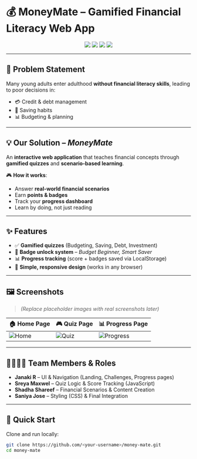# 💰 MoneyMate – Gamified Financial Literacy Web App

<p align="center">
  <img src="https://img.shields.io/badge/HTML-5-orange?logo=html5" />
  <img src="https://img.shields.io/badge/CSS-3-blue?logo=css3" />
  <img src="https://img.shields.io/badge/JavaScript-ES6-yellow?logo=javascript" />
  <img src="https://img.shields.io/badge/Status-Prototype-green" />
</p>

---

## 🧩 Problem Statement
Many young adults enter adulthood **without financial literacy skills**, leading to poor decisions in:
- 💳 Credit & debt management  
- 🏦 Saving habits  
- 📊 Budgeting & planning  

---

## 💡 Our Solution – *MoneyMate*
An **interactive web application** that teaches financial concepts through **gamified quizzes** and **scenario-based learning**.

🎮 **How it works**:
- Answer **real-world financial scenarios**
- Earn **points & badges**
- Track your **progress dashboard**
- Learn by doing, not just reading

---

## ✨ Features
- ✅ **Gamified quizzes** (Budgeting, Saving, Debt, Investment)  
- 🏅 **Badge unlock system** – *Budget Beginner, Smart Saver*  
- 📊 **Progress tracking** (score + badges saved via LocalStorage)  
- 🎨 **Simple, responsive design** (works in any browser)  

---

## 🖼️ Screenshots
> *(Replace placeholder images with real screenshots later)*  

| 🏠 Home Page | 🎮 Quiz Page | 📊 Progress Page |
|--------------|-------------|------------------|
| ![Home](https://via.placeholder.com/250x150?text=Home+Page) | ![Quiz](https://via.placeholder.com/250x150?text=Quiz+Page) | ![Progress](https://via.placeholder.com/250x150?text=Progress+Page) |

---

## 👩‍👩‍👧‍👦 Team Members & Roles
- **Janaki R** – UI & Navigation (Landing, Challenges, Progress pages)  
- **Sreya Maxwel** – Quiz Logic & Score Tracking (JavaScript)  
- **Shadha Shareef** – Financial Scenarios & Content Creation  
- **Saniya Jose** – Styling (CSS) & Final Integration  

---

## 🚀 Quick Start
Clone and run locally:
```bash
git clone https://github.com/<your-username>/money-mate.git
cd money-mate
